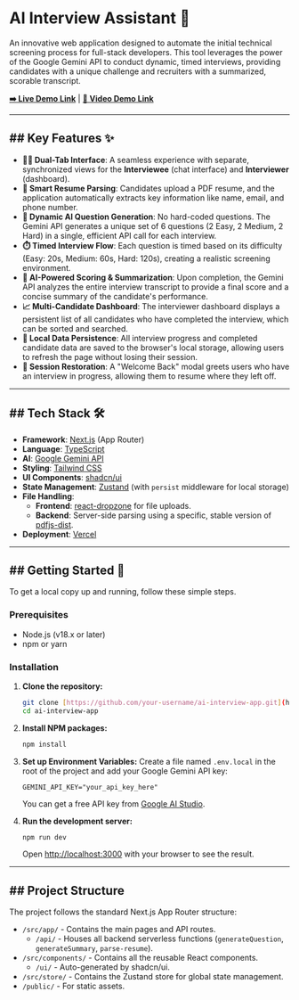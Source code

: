# AI Interview Assistant 🤖

An innovative web application designed to automate the initial technical screening process for full-stack developers. This tool leverages the power of the Google Gemini API to conduct dynamic, timed interviews, providing candidates with a unique challenge and recruiters with a summarized, scorable transcript.



**[➡️ Live Demo Link](https://your-live-demo-url.vercel.app/)** | **[🎥 Video Demo Link](https://your-video-link.com/)**

---

## ## Key Features ✨

* **👨‍💻 Dual-Tab Interface**: A seamless experience with separate, synchronized views for the **Interviewee** (chat interface) and **Interviewer** (dashboard).
* **📄 Smart Resume Parsing**: Candidates upload a PDF resume, and the application automatically extracts key information like name, email, and phone number.
* **🤖 Dynamic AI Question Generation**: No hard-coded questions. The Gemini API generates a unique set of 6 questions (2 Easy, 2 Medium, 2 Hard) in a single, efficient API call for each interview.
* **⏱️ Timed Interview Flow**: Each question is timed based on its difficulty (Easy: 20s, Medium: 60s, Hard: 120s), creating a realistic screening environment.
* **🧠 AI-Powered Scoring & Summarization**: Upon completion, the Gemini API analyzes the entire interview transcript to provide a final score and a concise summary of the candidate's performance.
* **📈 Multi-Candidate Dashboard**: The interviewer dashboard displays a persistent list of all candidates who have completed the interview, which can be sorted and searched.
* **💾 Local Data Persistence**: All interview progress and completed candidate data are saved to the browser's local storage, allowing users to refresh the page without losing their session.
* **👋 Session Restoration**: A "Welcome Back" modal greets users who have an interview in progress, allowing them to resume where they left off.

---

## ## Tech Stack 🛠️

* **Framework**: [Next.js](https://nextjs.org/) (App Router)
* **Language**: [TypeScript](https://www.typescriptlang.org/)
* **AI**: [Google Gemini API](https://ai.google.dev/)
* **Styling**: [Tailwind CSS](https://tailwindcss.com/)
* **UI Components**: [shadcn/ui](https://ui.shadcn.com/)
* **State Management**: [Zustand](https://github.com/pmndrs/zustand) (with `persist` middleware for local storage)
* **File Handling**:
    * **Frontend**: [react-dropzone](https://react-dropzone.js.org/) for file uploads.
    * **Backend**: Server-side parsing using a specific, stable version of [pdfjs-dist](https://mozilla.github.io/pdf.js/).
* **Deployment**: [Vercel](https://vercel.com/)

---

## ## Getting Started 🚀

To get a local copy up and running, follow these simple steps.

### Prerequisites

* Node.js (v18.x or later)
* npm or yarn

### Installation

1.  **Clone the repository:**
    ```bash
    git clone [https://github.com/your-username/ai-interview-app.git](https://github.com/your-username/ai-interview-app.git)
    cd ai-interview-app
    ```

2.  **Install NPM packages:**
    ```bash
    npm install
    ```

3.  **Set up Environment Variables:**
    Create a file named `.env.local` in the root of the project and add your Google Gemini API key:
    ```
    GEMINI_API_KEY="your_api_key_here"
    ```
    You can get a free API key from [Google AI Studio](https://aistudio.google.com/).

4.  **Run the development server:**
    ```bash
    npm run dev
    ```
    Open [http://localhost:3000](http://localhost:3000) with your browser to see the result.

---

## ## Project Structure

The project follows the standard Next.js App Router structure:

* `/src/app/` - Contains the main pages and API routes.
    * `/api/` - Houses all backend serverless functions (`generateQuestion`, `generateSummary`, `parse-resume`).
* `/src/components/` - Contains all the reusable React components.
    * `/ui/` - Auto-generated by shadcn/ui.
* `/src/store/` - Contains the Zustand store for global state management.
* `/public/` - For static assets.
